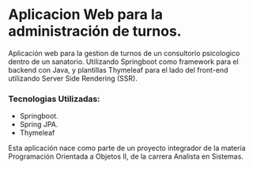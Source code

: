 # Aplicacion Web para la administración de turnos.
Aplicación web para la gestion de turnos de un consultorio psicologico dentro de un sanatorio. 
Utilizando Springboot como framework para el backend con Java, y plantillas Thymeleaf para el lado del front-end utilizando
Server Side Rendering (SSR).
### Tecnologias Utilizadas:
- Springboot.
- Spring JPA.
- Thymeleaf

Esta aplicación nace como parte de un proyecto integrador de la materia Programación Orientada a Objetos II, de la carrera
Analista en Sistemas.
